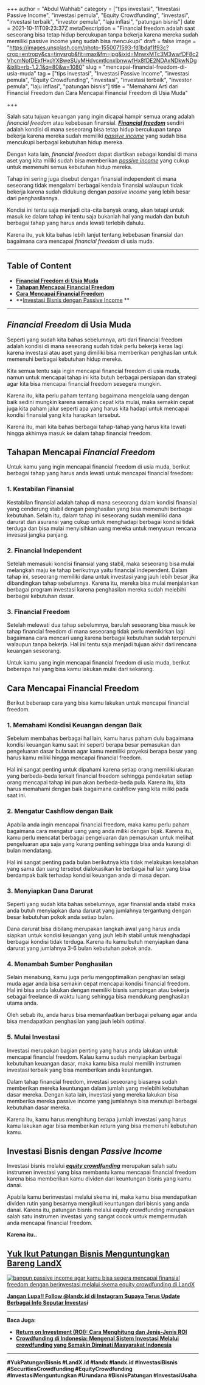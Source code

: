 +++
author = "Abdul Wahhab"
category = ["tips investasi", "Investasi Passive Income", "investasi pemula", "Equity Crowdfunding", "investasi", "investasi terbaik", "investor pemula", "laju inflasi", "patungan bisnis"]
date = 2021-10-11T09:23:37Z
metaDescription = "Financial freedom adalah saat seseorang bisa tetap hidup bercukupan tanpa bekerja karena mereka sudah memiliki passive income yang sudah bisa mencukupi"
draft = false
image = "https://images.unsplash.com/photo-1550071593-fd1bdaf1f93c?crop=entropy&cs=tinysrgb&fit=max&fm=jpg&ixid=MnwxMTc3M3wwfDF8c2VhcmNofDExfHxoYXBweSUyMHdvcmtlcnxlbnwwfHx8fDE2NDAxNDkwNDg&ixlib=rb-1.2.1&q=80&w=1080"
slug = "mencapai-financial-freedom-di-usia-muda"
tag = ["tips investasi", "Investasi Passive Income", "investasi pemula", "Equity Crowdfunding", "investasi", "investasi terbaik", "investor pemula", "laju inflasi", "patungan bisnis"]
title = "Memahami Arti dari Financial Freedom dan Cara Mencapai Financial Freedom di Usia Muda"

+++


Salah satu tujuan keuangan yang ingin dicapai hampir semua orang adalah _financial freedom_ atau kebebasan finansial. [_**Financial freedom**_](https://landx.id/) sendiri adalah kondisi di mana seseorang bisa tetap hidup bercukupan tanpa bekerja karena mereka sudah memiliki _[passive income](https://landx.id/project/)_ yang sudah bisa mencukupi berbagai kebutuhan hidup mereka.

Dengan kata lain, _financial freedom_ dapat diartikan sebagai kondisi di mana aset yang kita miliki sudah bisa memberikan [_passive income_](https://landx.id/project/) yang cukup untuk memenuhi semua kebutuhan hidup mereka.

Tahap ini sering juga disebut dengan finansial independent di mana seseorang tidak mengalami berbagai kendala finansial walaupun tidak bekerja karena sudah didukung dengan _passive income_ yang lebih besar dari penghasilannya.

Kondisi ini tentu saja menjadi cita-cita banyak orang, akan tetapi untuk masuk ke dalam tahap ini tentu saja bukanlah hal yang mudah dan butuh berbagai tahap yang harus anda lewati terlebih dahulu.

Karena itu, yuk kita bahas lebih lanjut tentang kebebasan finansial dan bagaimana cara mencapai _financial freedom_ di usia muda.

---

## Table of Content

* **[Financial Freedom di Usia Muda](#financial-freedom-di-usia-muda)**
* **[Tahapan Mencapai Financial Freedom](#tahapan-mencapai-financial-freedom)**
* **[Cara Mencapai Financial Freedom](#cara-mencapai-financial-freedom)**
* **[Investasi Bisnis dengan Passive Income](#investasi-bisnis-dengan-passive-income) **

---

## _Financial Freedom_ di Usia Muda

Seperti yang sudah kita bahas sebelumnya, arti dari financial freedom adalah kondisi di mana seseorang sudah tidak perlu bekerja keras lagi karena investasi atau aset yang dimiliki bisa memberikan penghasilan untuk memenuhi berbagai kebutuhan hidup mereka.

Kita semua tentu saja ingin mencapai financial freedom di usia muda, namun untuk mencapai tahap ini kita butuh berbagai persiapan dan strategi agar kita bisa mencapai financial freedom sesegera mungkin.

Karena itu, kita perlu paham tentang bagaimana mengelola uang dengan baik sedini mungkin karena semakin cepat kita mulai, maka semakin cepat juga kita paham jalur seperti apa yang harus kita hadapi untuk mencapai kondisi finansial yang kita harapkan tersebut.

Karena itu, mari kita bahas berbagai tahap-tahap yang harus kita lewati hingga akhirnya masuk ke dalam tahap financial freedom.

## Tahapan Mencapai _Financial Freedom_

Untuk kamu yang ingin mencapai financial freedom di usia muda, berikut berbagai tahap yang harus anda lewati untuk mencapai financial freedom:

### 1. Kestabilan Finansial

Kestabilan finansial adalah tahap di mana seseorang dalam kondisi finansial yang cenderung stabil dengan penghasilan yang bisa memenuhi berbagai kebutuhan. Selain itu, dalam tahap ini seseorang sudah memiliki dana darurat dan asuransi yang cukup untuk menghadapi berbagai kondisi tidak terduga dan bisa mulai menyisihkan uang mereka untuk menyusun rencana invesasi jangka panjang.

### 2. Financial Independent

Setelah memasuki kondisi finansial yang stabil, maka seseorang bisa mulai melangkah maju ke tahap berikutnya yaitu financial independent. Dalam tahap ini, seseorang memiliki dana untuk investasi yang jauh lebih besar jika dibandingkan tahap sebelumnya. Karena itu, mereka bisa mulai menjalankan berbagai program investasi karena penghasilan mereka sudah melebihi berbagai kebutuhan dasar.

### 3. Financial Freedom

Setelah melewati dua tahap sebelumnya, barulah seseorang bisa masuk ke tahap financial freedom di mana seseorang tidak perlu memikirkan lagi bagaimana cara mencari uang karena berbagai kebutuhan sudah terpenuhi walaupun tanpa bekerja. Hal ini tentu saja menjadi tujuan akhir dari rencana keuangan seseorang.

Untuk kamu yang ingin mencapai financial freedom di usia muda, berikut beberapa hal yang bisa kamu lakukan mulai dari sekarang.

## Cara Mencapai Financial Freedom

Berikut beberaap cara yang bisa kamu lakukan untuk mencapai financial freedom.

### 1. Memahami Kondisi Keuangan dengan Baik

Sebelum membahas berbagai hal lain, kamu harus paham dulu bagaimana kondisi keuangan kamu saat ini seperti berapa besar pemasukan dan pengeluaran dasar bulanan agar kamu memiliki proyeksi berapa besar yang harus kamu miliki hingga mencapai financial freedom.

Hal ini sangat penting untuk dipahami karena setiap orang memiliki ukuran yang berbeda-beda terkait financial freedom sehingga pendekatan setiap orang mencapai tahap ini pun akan berbeda-beda pula. Karena itu, kita harus memahami dengan baik bagaimana cashflow yang kita miliki pada saat ini.

### 2. Mengatur Cashflow dengan Baik

Apabila anda ingin mencapai financial freedom, maka kamu perlu paham bagaimana cara mengatur uang yang anda miliki dengan bijak. Karena itu, kamu perlu mencatat berbagai pengeluaran dan pemasukan untuk melihat pengeluaran apa saja yang kurang penting sehingga bisa anda kurangi di bulan mendatang.

Hal ini sangat penting pada bulan berikutnya ktia tidak melakukan kesalahan yang sama dan uang tersebut dialokasikan ke berbagai hal lain yang bisa berdampak baik terhadap kondisi keuangan anda di masa depan.

### 3. Menyiapkan Dana Darurat

Seperti yang sudah kita bahas sebelumnya, agar finansial anda stabil maka anda butuh menyiapkan dana darurat yang jumlahnya tergantung dengan besar kebutuhan pokok anda setiap bulan.

Dana darurat bisa dibilang merupakan langkah awal yang harus anda siapkan untuk kondisi keuangan yang jauh lebih stabil untuk menghadapi berbagai kondisi tidak terduga. Karena itu kamu butuh menyiapkan dana darurat yang jumlahnya 3-6 bulan kebutuhan pokok anda.

### 4. Menambah Sumber Penghasilan

Selain menabung, kamu juga perlu mengoptimalkan penghasilan selagi muda agar anda bisa semakin cepat mencapai kondisi financial freedom. Hal ini bisa anda lakukan dengan memiliki bisnis sampingan atau bekerja sebagai freelance di waktu luang sehingga bisa mendukung penghasilan utama anda.

Oleh sebab itu, anda harus bisa memanfaatkan berbagai peluang agar anda bisa mendapatkan penghasilan yang jauh lebih optimal.

### 5. Mulai Investasi

Investasi merupakan bagian penting yang harus anda lakukan untuk mencapai financial freedom. Kalau kamu sudah menyiapkan berbagai kebutuhan keuangan dasar, maka kamu bisa mulai memilih instrumen investasi terbaik yang bisa memberikan anda keuntungan.

Dalam tahap financial freedom, investasi seseorang biasanya sudah memberikan mereka keuntungan dalam jumlah yang melebihi kebutuhan dasar mereka. Dengan kata lain, investasi yang mereka lakukan bisa memberika mereka passive income yang jumlahnya bisa menutupi berbagai kebutuhan dasar mereka.

Karena itu, kamu harus menghitung berapa jumlah investasi yang harus kamu lakukan agar bisa memberikan return yang bisa memenuhi kebutuhan kamu.

## Investasi Bisnis dengan _Passive Income_

Investasi bisnis melalui **_[equity crowdfunding](https://landx.id/project/)_** merupakan salah satu instrumen investasi yang bisa membantu kamu mencapai financial freedom karena bisa memberikan kamu dividen dari keuntungan bisnis yang kamu danai.

Apabila kamu berinvestasi melalui skema ini, maka kamu bisa mendapatkan dividen rutin yang besarnya mengikuti keuntungan dari bisnis yang anda danai. Karena itu, patungan bisnis melalui equity crowdfunding merupakan salah satu instrumen investasi yang sangat cocok untuk mempermudah anda mencapai financial freedom.

**Karena itu..**

## [Yuk Ikut Patungan Bisnis Menguntungkan Bareng LandX](https://landx.id/project/)

[![bangun passive income agar kamu bisa segera mencapai finansial freedom dengan berinvestasi melalui skema equity crowdfunding di LandX](https://accountgram-production.sfo2.cdn.digitaloceanspaces.com/landx_ghost/2021/10/patungan-bisnis-menguntungkan-bareng-landx-3.png)](https://landx.id/project/)

[**Jangan Lupa!! Follow @landx.id di Instagram Supaya Terus Update Berbagai Info Seputar Investas**](https://instagram.com/landx.id?utm_medium=copy_link)**i**

---

**Baca Juga:**

* [**Return on Investment (ROI): Cara Menghitung dan Jenis-Jenis ROI**](https://landx.id/blog/return-on-investment-roi-adalah/)
* [**Crowdfunding di Indonesia: Mengenal Sistem Investasi Melalui crowdfunding yang Semakin Diminati Masyarakat Indonesia**](https://landx.id/blog/crowdfunding-di-indonesia-untuk-investasi/)

---

**#YukPatunganBisnis    #LandX.id    #landx         #landx.id    #InvestasiBisnis    #SecuritiesCrowdfunding #EquityCrowdfunding    #InvestasiMenguntungkan    #Urundana    #BisnisPatungan    #InvestasiUsaha**

